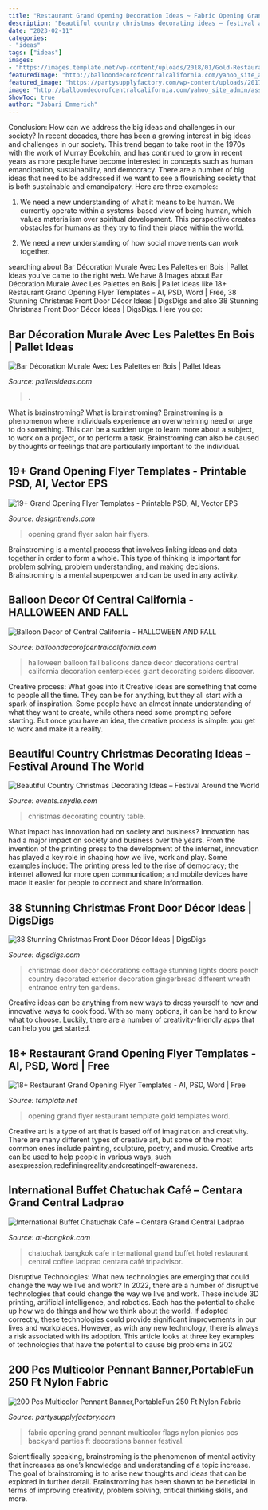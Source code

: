 ```yaml
---
title: "Restaurant Grand Opening Decoration Ideas ~ Fabric Opening Grand Pennant Multicolor Flags Nylon Picnics Pcs Backyard Parties Ft Decorations Banner Festival"
description: "Beautiful country christmas decorating ideas – festival around the world"
date: "2023-02-11"
categories:
- "ideas"
tags: ["ideas"]
images:
- "https://images.template.net/wp-content/uploads/2018/01/Gold-Restaurant-Grand-Opening-Flyer-Template.png"
featuredImage: "http://balloondecorofcentralcalifornia.com/yahoo_site_admin/assets/images/balldecseasonal1.1495552.jpg"
featured_image: "https://partysupplyfactory.com/wp-content/uploads/2017/03/200-Pcs-Multicolor-Pennant-BannerPortableFun-250-Ft-Nylon-Fabric-Decorations-Flags-For-Grand-Opening-Parties-and-backyard-Picnics.jpg"
image: "http://balloondecorofcentralcalifornia.com/yahoo_site_admin/assets/images/balldecseasonal1.1495552.jpg"
ShowToc: true
author: "Jabari Emmerich"
---
```



Conclusion: How can we address the big ideas and challenges in our society?
In recent decades, there has been a growing interest in big ideas and challenges in our society. This trend began to take root in the 1970s with the work of Murray Bookchin, and has continued to grow in recent years as more people have become interested in concepts such as human emancipation, sustainability, and democracy.
There are a number of big ideas that need to be addressed if we want to see a flourishing society that is both sustainable and emancipatory. Here are three examples:

1) We need a new understanding of what it means to be human. We currently operate within a systems-based view of being human, which values materialism over spiritual development. This perspective creates obstacles for humans as they try to find their place within the world.

2) We need a new understanding of how social movements can work together.

	

		
searching about Bar Décoration Murale Avec Les Palettes en Bois | Pallet Ideas you've came to the right web. We have 8 Images about Bar Décoration Murale Avec Les Palettes en Bois | Pallet Ideas like 18+ Restaurant Grand Opening Flyer Templates - AI, PSD, Word | Free, 38 Stunning Christmas Front Door Décor Ideas | DigsDigs and also 38 Stunning Christmas Front Door Décor Ideas | DigsDigs. Here you go:
		
    
## Bar Décoration Murale Avec Les Palettes En Bois | Pallet Ideas

<img loading=lazy src="http://www.palletsideas.com/wp-content/uploads/2015/07/Bar-Décoration-Murale-Avec-Les-Palettes-en-Bois-4.jpg" onerror="this.onerror=null;this.src='https://tse2.mm.bing.net/th?id=OIP.4Lf1EK0-lccSl7nc-Dlf8gHaFj&amp;pid=15.1';" alt="Bar Décoration Murale Avec Les Palettes en Bois | Pallet Ideas">

_Source: palletsideas.com_

>. 

	

What is brainstroming?
What is brainstroming? Brainstroming is a phenomenon where individuals experience an overwhelming need or urge to do something. This can be a sudden urge to learn more about a subject, to work on a project, or to perform a task. Brainstroming can also be caused by thoughts or feelings that are particularly important to the individual.

    
## 19+ Grand Opening Flyer Templates - Printable PSD, AI, Vector EPS

<img loading=lazy src="https://images.designtrends.com/wp-content/uploads/2016/08/16170158/Hair-Salon-Grand-Opening-Flyer.jpg" onerror="this.onerror=null;this.src='https://tse1.mm.bing.net/th?id=OIP.NcdBL65rjBnzQj_wNSIGHgHaEx&amp;pid=15.1';" alt="19+ Grand Opening Flyer Templates - Printable PSD, AI, Vector EPS">

_Source: designtrends.com_

>opening grand flyer salon hair flyers. 

	

Brainstroming is a mental process that involves linking ideas and data together in order to form a whole. This type of thinking is important for problem solving, problem understanding, and making decisions. Brainstroming is a mental superpower and can be used in any activity.

    
## Balloon Decor Of Central California - HALLOWEEN AND FALL

<img loading=lazy src="http://balloondecorofcentralcalifornia.com/yahoo_site_admin/assets/images/balldecseasonal1.1495552.jpg" onerror="this.onerror=null;this.src='https://tse1.mm.bing.net/th?id=OIP.Podnu-gEJPgBDmePwOZWyAHaFa&amp;pid=15.1';" alt="Balloon Decor of Central California - HALLOWEEN AND FALL">

_Source: balloondecorofcentralcalifornia.com_

>halloween balloon fall balloons dance decor decorations central california decoration centerpieces giant decorating spiders discover. 

	

Creative process: What goes into it
Creative ideas are something that come to people all the time. They can be for anything, but they all start with a spark of inspiration. Some people have an almost innate understanding of what they want to create, while others need some prompting before starting. But once you have an idea, the creative process is simple: you get to work and make it a reality.

    
## Beautiful Country Christmas Decorating Ideas – Festival Around The World

<img loading=lazy src="https://events.snydle.com/files/2016/11/country-christmas-decorating-ideas-23.jpg" onerror="this.onerror=null;this.src='https://tse1.mm.bing.net/th?id=OIP.ZNzprwDuDz8tRu1YKfPjggHaLC&amp;pid=15.1';" alt="Beautiful Country Christmas Decorating Ideas – Festival Around the World">

_Source: events.snydle.com_

>christmas decorating country table. 

	

What impact has innovation had on society and business?
Innovation has had a major impact on society and business over the years. From the invention of the printing press to the development of the internet, innovation has played a key role in shaping how we live, work and play. Some examples include: The printing press led to the rise of democracy; the internet allowed for more open communication; and mobile devices have made it easier for people to connect and share information.

    
## 38 Stunning Christmas Front Door Décor Ideas | DigsDigs

<img loading=lazy src="http://www.digsdigs.com/photos/stunning-christmas-front-door-decor-ideas-12.jpg" onerror="this.onerror=null;this.src='https://tse1.mm.bing.net/th?id=OIP.zJvxw0m-6Ncq4qGPEFK1FQHaJ6&amp;pid=15.1';" alt="38 Stunning Christmas Front Door Décor Ideas | DigsDigs">

_Source: digsdigs.com_

>christmas door decor decorations cottage stunning lights doors porch country decorated exterior decoration gingerbread different wreath entrance entry ten gardens. 

	

Creative ideas can be anything from new ways to dress yourself to new and innovative ways to cook food. With so many options, it can be hard to know what to choose. Luckily, there are a number of creativity-friendly apps that can help you get started.

    
## 18+ Restaurant Grand Opening Flyer Templates - AI, PSD, Word | Free

<img loading=lazy src="https://images.template.net/wp-content/uploads/2018/01/Gold-Restaurant-Grand-Opening-Flyer-Template.png" onerror="this.onerror=null;this.src='https://tse3.mm.bing.net/th?id=OIP.w1TaVAQ8gHPlycOKWYmXrgHaJz&amp;pid=15.1';" alt="18+ Restaurant Grand Opening Flyer Templates - AI, PSD, Word | Free">

_Source: template.net_

>opening grand flyer restaurant template gold templates word. 

	

Creative art is a type of art that is based off of imagination and creativity. There are many different types of creative art, but some of the most common ones include painting, sculpture, poetry, and music. Creative arts can be used to help people in various ways, such asexpression,redefiningreality,andcreatingelf-awareness.

    
## International Buffet Chatuchak Café – Centara Grand Central Ladprao

<img loading=lazy src="http://at-bangkok.com/wp-content/uploads/2013/04/chatuchak-Cafe041.jpg" onerror="this.onerror=null;this.src='https://tse1.mm.bing.net/th?id=OIP.oCAsahOlapvsoVoalbRhsQHaE8&amp;pid=15.1';" alt="International Buffet Chatuchak Café – Centara Grand Central Ladprao">

_Source: at-bangkok.com_

>chatuchak bangkok cafe international grand buffet hotel restaurant central coffee ladprao centara café tripadvisor. 

	

Disruptive Technologies: What new technologies are emerging that could change the way we live and work?
In 2022, there are a number of disruptive technologies that could change the way we live and work. These include 3D printing, artificial intelligence, and robotics. Each has the potential to shake up how we do things and how we think about the world. If adopted correctly, these technologies could provide significant improvements in our lives and workplaces. However, as with any new technology, there is always a risk associated with its adoption. This article looks at three key examples of technologies that have the potential to cause big problems in 202
    
## 200 Pcs Multicolor Pennant Banner,PortableFun 250 Ft Nylon Fabric

<img loading=lazy src="https://partysupplyfactory.com/wp-content/uploads/2017/03/200-Pcs-Multicolor-Pennant-BannerPortableFun-250-Ft-Nylon-Fabric-Decorations-Flags-For-Grand-Opening-Parties-and-backyard-Picnics.jpg" onerror="this.onerror=null;this.src='https://tse4.mm.bing.net/th?id=OIP.64Q4EMRwpJQKWUWrGLvbsAHaKV&amp;pid=15.1';" alt="200 Pcs Multicolor Pennant Banner,PortableFun 250 Ft Nylon Fabric">

_Source: partysupplyfactory.com_

>fabric opening grand pennant multicolor flags nylon picnics pcs backyard parties ft decorations banner festival. 

	

Scientifically speaking, brainstroming is the phenomenon of mental activity that increases as one’s knowledge and understanding of a topic increase. The goal of brainstroming is to arise new thoughts and ideas that can be explored in further detail. Brainstroming has been shown to be beneficial in terms of improving creativity, problem solving, critical thinking skills, and more.

